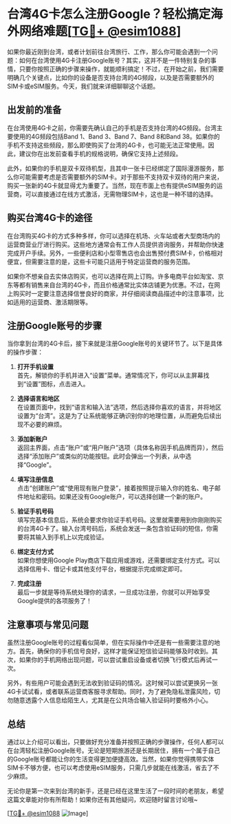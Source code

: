 # 台湾4G卡怎么注册Google？轻松搞定海外网络难题[[TG💪+ @esim1088](https://t.me/s/esim1088)]

如果你最近刚到台湾，或者计划前往台湾旅行、工作，那么你可能会遇到一个问题：如何在台湾使用4G卡注册Google账号？其实，这并不是一件特别复杂的事情，只要你按照正确的步骤来操作，就能顺利搞定！不过，在开始之前，我们需要明确几个关键点，比如你的设备是否支持台湾的4G频段，以及是否需要额外的SIM卡或eSIM服务。今天，我们就来详细聊聊这个话题。

## 出发前的准备

在台湾使用4G卡之前，你需要先确认自己的手机是否支持台湾的4G频段。台湾主要使用的4G频段包括Band 1、Band 3、Band 7、Band 8和Band 38。如果你的手机不支持这些频段，那么即使购买了台湾的4G卡，也可能无法正常使用。因此，建议你在出发前查看手机的规格说明，确保它支持上述频段。

此外，如果你的手机是双卡双待机型，且其中一张卡已经绑定了国际漫游服务，那么你可能需要考虑是否需要额外的SIM卡。对于那些不支持双卡双待的用户来说，购买一张新的4G卡就显得尤为重要了。当然，现在市面上也有提供eSIM服务的运营商，可以直接通过在线方式激活，无需物理SIM卡，这也是一种不错的选择。

## 购买台湾4G卡的途径

在台湾购买4G卡的方式多种多样，你可以选择在机场、火车站或者大型商场内的运营商营业厅进行购买。这些地方通常会有工作人员提供咨询服务，并帮助你快速完成开户手续。另外，一些便利店和小型零售店也会出售预付费SIM卡，价格相对便宜，但需要注意的是，这些卡可能只适用于特定运营商的服务范围。

如果你不想亲自去实体店购买，也可以选择在网上订购。许多电商平台如淘宝、京东等都有销售来自台湾的4G卡，而且价格通常比实体店铺更为优惠。不过，在网上购买时一定要注意选择信誉良好的商家，并仔细阅读商品描述中的注意事项，比如适用的运营商、激活期限等。

## 注册Google账号的步骤

当你拿到台湾的4G卡后，接下来就是注册Google账号的关键环节了。以下是具体的操作步骤：

1. **打开手机设置**  
   首先，解锁你的手机并进入“设置”菜单。通常情况下，你可以从主屏幕找到“设置”图标，点击进入。

2. **选择语言和地区**  
   在设置页面中，找到“语言和输入法”选项，然后选择你喜欢的语言，并将地区设置为“台湾”。这是为了让系统能够正确识别你的地理位置，从而避免后续出现不必要的麻烦。

3. **添加新账户**  
   返回主界面，点击“账户”或“用户账户”选项（具体名称因手机品牌而异），然后选择“添加账户”或类似的功能按钮。此时会弹出一个列表，从中选择“Google”。

4. **填写注册信息**  
   点击“创建账户”或“使用现有账户登录”，接着按照提示输入你的姓名、电子邮件地址和密码。如果还没有Google账户，可以选择创建一个新的账户。

5. **验证手机号码**  
   填写完基本信息后，系统会要求你验证手机号码。这里就需要用到你刚刚购买的台湾4G卡了。输入台湾号码后，系统会发送一条包含验证码的短信，你需要将其输入到手机上以完成验证。

6. **绑定支付方式**  
   如果你想使用Google Play商店下载应用或游戏，还需要绑定支付方式。可以选择信用卡、借记卡或其他支付平台，根据提示完成绑定即可。

7. **完成注册**  
   最后一步就是等待系统处理你的请求，一旦成功注册，你就可以开始享受Google提供的各项服务了！

## 注意事项与常见问题

虽然注册Google账号的过程看似简单，但在实际操作中还是有一些需要注意的地方。首先，确保你的手机信号良好，这样才能保证短信验证码能够及时收到。其次，如果你的手机网络出现问题，可以尝试重启设备或者切换飞行模式后再试一次。

另外，有些用户可能会遇到无法收到验证码的情况。这时候可以尝试更换另一张4G卡试试看，或者联系运营商客服寻求帮助。同时，为了避免隐私泄露风险，切勿随意透露个人信息给陌生人，尤其是在公共场合输入验证码时要格外小心。

## 总结

通过以上介绍可以看出，只要做好充分准备并按照正确的步骤操作，任何人都可以在台湾轻松注册Google账号。无论是短期旅游还是长期居住，拥有一个属于自己的Google账号都能让你的生活变得更加便捷高效。当然，如果你觉得携带实体SIM卡不够方便，也可以考虑使用eSIM服务，只需几步就能在线激活，省去了不少麻烦。

无论你是第一次来到台湾的新手，还是已经在这里生活了一段时间的老朋友，希望这篇文章能对你有所帮助！如果你还有其他疑问，欢迎随时留言讨论哦~ 

[[TG💪+ @esim1088](https://t.me/s/esim1088) ![Image](https://i.postimg.cc/4NQfJmqS/Snipaste-2025-05-13-00-14-12.png)]